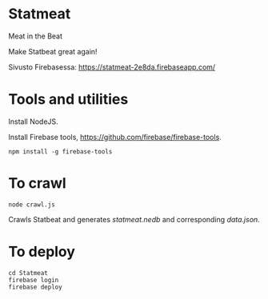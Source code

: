 # Statmeat
Meat in the Beat

Make Statbeat great again!

Sivusto Firebasessa: https://statmeat-2e8da.firebaseapp.com/

# Tools and utilities
Install NodeJS.

Install Firebase tools, https://github.com/firebase/firebase-tools.

`npm install -g firebase-tools`

# To crawl
`node crawl.js`

Crawls Statbeat and generates *statmeat.nedb* and corresponding *data.json*.

# To deploy

```
cd Statmeat
firebase login
firebase deploy
```
